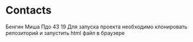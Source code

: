 # Contacts
Бенгин Миша Пдо 43 19 Для запуска проекта необходимо клонировать репозиторий и запустить html файл в браузере
